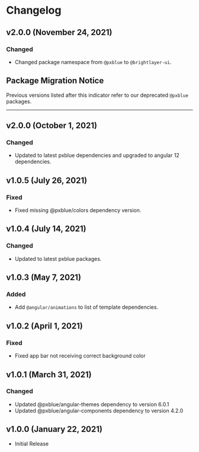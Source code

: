 # Changelog

## v2.0.0 (November 24, 2021)

### Changed

-   Changed package namespace from `@pxblue` to `@brightlayer-ui`.

## Package Migration Notice

Previous versions listed after this indicator refer to our deprecated `@pxblue` packages.

---

## v2.0.0 (October 1, 2021)

### Changed

-   Updated to latest pxblue dependencies and upgraded to angular 12 dependencies.

## v1.0.5 (July 26, 2021)

### Fixed

-   Fixed missing @pxblue/colors dependency version.

## v1.0.4 (July 14, 2021)

### Changed

-   Updated to latest pxblue packages.

## v1.0.3 (May 7, 2021)

### Added

-   Add `@angular/animations` to list of template dependencies.

## v1.0.2 (April 1, 2021)

### Fixed

-   Fixed app bar not receiving correct background color

## v1.0.1 (March 31, 2021)

### Changed

-   Updated @pxblue/angular-themes dependency to version 6.0.1
-   Updated @pxblue/angular-components dependency to version 4.2.0

## v1.0.0 (January 22, 2021)

-   Initial Release
